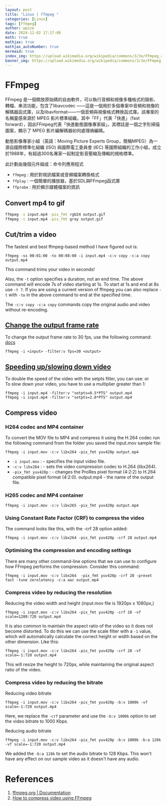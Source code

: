 ```yaml
---
layout: post
title: "Linux | ffmpeg "
categories: [Linux]
tags: [ffmpeg]
author: wpsze
date: 2024-12-02 17:17:00
math: true
mathjax: true
mathjax_autoNumber: true
mermaid: true
index_img: https://upload.wikimedia.org/wikipedia/commons/3/3e/FFmpeg_4.4_screenshot.png
banner_img: https://upload.wikimedia.org/wikipedia/commons/3/3e/FFmpeg_4.4_screenshot.png
---
```


# FFmpeg

FFmpeg 是一個開放原始碼的自由軟件，可以執行音頻和視像多種格式的錄影、轉檔、串流功能，包含了libavcodec ——這是一個用於多個專案中音頻和視像的解碼器函式庫，以及libavformat——一個音頻與視像格式轉換函式庫。該專案的名稱靈感來源於 MPEG 影片標準組織，其中「FF」代表「快進」（fast forward），因此FFmpeg代表「快進動態圖像專家組」。其標誌是一個之字形掃描圖案，顯示了 MPEG 影片編解碼器如何處理熵編碼。

動態影像專家小組（英語：Moving Picture Experts Group，簡稱MPEG）為一源自國際標準化組織 (ISO) 與國際電工委員會 (IEC) 等國際組織的工作小組，成立於1988年，有超過300名專家一起制定影音壓縮及傳輸的規格標準。

此計劃由幾個元件組成：命令列應用程式

- `ffmpeg` : 用於對視訊檔案或音頻檔案轉換格式
- `ffplay` : 一個簡單的播放器，基於SDL與FFmpeg函式庫
- `ffprobe` : 用於顯示媒體檔案的資訊

## Convert mp4 to gif

```sh
ffmpeg -i input.mp4 -pix_fmt rgb24 output.gif
ffmpeg -i input.mp4 -pix_fmt gray output.gif
```

## Cut/trim a video

The fastest and best ffmpeg-based method I have figured out is:

```console
ffmpeg -ss 00:01:00 -to 00:08:00 -i input.mp4 -c:v copy -c:a copy output.mp4
```

This command trims your video in seconds!

Also, the `-t` option specifies a duration, not an end time. The above command will encode 7s of video starting at 1s. To start at 1s and end at 8s use `-t 7`. If you are using a current version of ffmpeg you can also replace `-t` with `-to` in the above command to end at the specified time.

The `-c:v copy -c:a copy` commands copy the original audio and video without re-encoding.

## [Change the output frame rate](https://trac.ffmpeg.org/wiki/ChangingFrameRate)

To change the output frame rate to 30 fps, use the following command: [docs](https://ffmpeg.org/ffmpeg-filters.html#fps-1)

```console
ffmpeg -i <input> -filter:v fps=30 <output>
```

## [Speeding up/slowing down video](https://trac.ffmpeg.org/wiki/How%20to%20speed%20up%20/%20slow%20down%20a%20video)

To double the speed of the video with the setpts filter, you can use: or \
To slow down your video, you have to use a multiplier greater than 1:

```console
ffmpeg -i input.mp4 -filter:v "setpts=0.5*PTS" output.mp4
ffmpeg -i input.mp4 -filter:v "setpts=2.0*PTS" output.mp4
```

## Compress video

### H264 codec and MP4 container

To convert the MOV file to MP4 and compress it using the H.264 codec run the following command from the folder you saved the input.mov sample file:

```console
ffmpeg -i input.mov -c:v libx264 -pix_fmt yuv420p output.mp4
```

- `-i input.mov` : - specifies the input video file.
- `-c:v libx264` : - sets the video compression codec to H.264 (libx264).
- `-pix_fmt yuv420p` : - changes the ProRes pixel format (4:2:2) to H.264 compatible pixel format (4:2:0).
output.mp4 - the name of the output file.

### H265 codec and MP4 container

```console
ffmpeg -i input.mov -c:v libx265 -pix_fmt yuv420p output.mp4
```

### Using Constant Rate Factor (CRF) to compress the video

The command looks like this, with the -crf 28 option added:

```console
ffmpeg -i input.mov -c:v libx264 -pix_fmt yuv420p -crf 28 output.mp4
```

### Optimising the compression and encoding settings

There are many other command-line options that we can use to configure how FFmpeg performs the compression. Consider this command:

```console
ffmpeg -i input.mov -c:v libx264  -pix_fmt yuv420p -crf 28 -preset fast -tune zerolatency -c:a aac output.mp4
```

### Compress video by reducing the resolution

Reducing the video width and height (input.mov file is 1920px x 1080px,)

```console
ffmpeg -i input.mov -c:v libx264 -pix_fmt yuv420p -crf 28 -vf scale=1280:720 output.mp4
```

It is also common to maintain the aspect ratio of the video so it does not become distorted. To do this we can use the scale filter with a `-1` value, which will automatically calculate the correct height or width based on the other dimension. Like this:

```console
ffmpeg -i input.mov -c:v libx264 -pix_fmt yuv420p -crf 28 -vf scale=-1:720 output.mp4
```

This will resize the height to 720px, while maintaining the original aspect ratio of the video.

### Compress video by reducing the bitrate

Reducing video bitrate

```console
ffmpeg -i input.mov -c:v libx264 -pix_fmt yuv420p -b:v 1000k -vf scale=-1:720 output.mp4
```

Here, we replace the `-crf` parameter and use the `-b:v 1000k` option to set the video bitrate to 1000 Kbps.

Reducing audio bitrate

```console
ffmpeg -i input.mov -c:v libx264 -pix_fmt yuv420p -b:v 1000k -b:a 128k -vf scale=-1:720 output.mp4
```

We added the `-b:a 128k` to set the audio bitrate to 128 Kbps. This won't have any effect on our sample video as it doesn't have any audio.


# References

1. [ffmpeg.org | Documentation ](https://www.ffmpeg.org/documentation.html)
2. [How to compress video using FFmpeg](https://shotstack.io/learn/compress-video-ffmpeg/)
